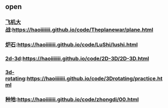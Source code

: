 ## open

### [飞机大战](https://haoiiiiiii.github.io/code/Theplanewar/plane.html):https://haoiiiiiii.github.io/code/Theplanewar/plane.html

### [炉石](https://haoiiiiiii.github.io/code/LuShi/lushi.html):https://haoiiiiiii.github.io/code/LuShi/lushi.html

### [2d-3d](https://haoiiiiiii.github.io/code/2D-3D/2D-3D.html):https://haoiiiiiii.github.io/code/2D-3D/2D-3D.html

### [3d-rotating](https://haoiiiiiii.github.io/code/3Drotating/practice.html):https://haoiiiiiii.github.io/code/3Drotating/practice.html

### [种地](https://haoiiiiiii.github.io/code/zhongdi/00.html):https://haoiiiiiii.github.io/code/zhongdi/00.html